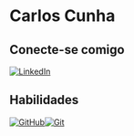 # Carlos Cunha

## Conecte-se comigo

[![LinkedIn](https://img.shields.io/badge/LinkedIn-0077B5?style=for-the-badge&logo=linkedin&logoColor=white)](https://www.linkedin.com/in/carlos-alberto-franca-da-cunha/)


## Habilidades
[![GitHub](https://img.shields.io/badge/GitHub-100000?style=for-the-badge&logo=github&logoColor=white)](https://doc.github.com/3)[![Git](https://img.shields.io/badge/Git-100000?style=for-the-badge&logo=git&logoColor=white)](https://git-scm.com/doc)